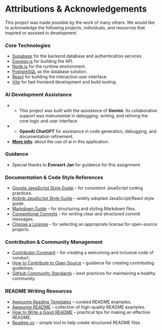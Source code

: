 # Attributions & Acknowledgements

This project was made possible by the work of many others. We would like to acknowledge the following projects, individuals, and resources that inspired or assisted in development.

### Core Technologies

* [Supabase](https://supabase.com/) for the backend database and authentication services.
* [Express.js](https://expressjs.com/) for building the API.
* [Node.js](https://nodejs.org/) for the runtime environment.
* [PostgreSQL](https://www.postgresql.org/) as the database solution.
* [React](https://react.dev/) for building the interactive user interface.
* [Vite](https://vitejs.dev/) for fast frontend development and build tooling.

### AI Development Assistance

- * This project was built with the assistance of **Gemini**. Its collaborative support was instrumental in debugging, writing, and refining the core logic and user interface.
- * **OpenAI ChatGPT** for assistance in code generation, debugging, and documentation refinement.
- **[More info](./docs/USE_OF_AI.md)**: about the use of ai in this application.

### Guidance

* Special thanks to **Everaert Jan** for guidance for this assignment.

### Documentation & Code Style References

* [Google JavaScript Style Guide](https://google.github.io/styleguide/jsguide.html) – for consistent JavaScript coding practices.
* [Airbnb JavaScript Style Guide](https://github.com/airbnb/javascript) – widely adopted JavaScript/React style guide.
* [Markdown Guide](https://www.markdownguide.org/) – for structuring and styling Markdown files.
* [Conventional Commits](https://www.conventionalcommits.org/en/v1.0.0/) – for writing clear and structured commit messages.
* [Choose a License](https://choosealicense.com/) – for selecting an appropriate license for open-source projects.

### Contribution & Community Management

* [Contributor Covenant](https://www.contributor-covenant.org/) – for creating a welcoming and inclusive code of conduct.
* [How to Contribute to Open Source](https://opensource.guide/how-to-contribute/) – guidance for creating contributing guidelines.
* [GitHub Community Standards](https://docs.github.com/en/site-policy/github-terms/github-community-guidelines) – best practices for maintaining a healthy community.

### README Writing Resources

* [Awesome Readme Templates](https://awesomeopensource.com/project/elangosundar/awesome-README-templates) – curated README examples.
* [Awesome README](https://github.com/matiassingers/awesome-readme) – collection of high-quality README examples.
* [How to Write a Good README](https://bulldogjob.com/news/449-how-to-write-a-good-readme-for-your-github-project) – practical tips for making an effective README.
* [Readme.so](https://readme.so/) – simple tool to help create structured README files.
